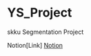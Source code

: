 # YS_Project
skku Segmentation Project

Notion[Link]
[Notion]("https://www.notion.so/sefer-raziel/YS-Project-9c73c6d841d346929eb0b62526454d23")
